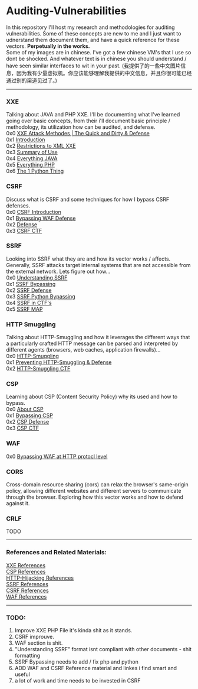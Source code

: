 # Auditing-Vulnerabilities
In this repository I'll host my research and methodologies for auditing vulnerabilities. Some of these concepts are new to me and I just want to udnerstand them document them, and have a quick reference for these vectors. **Perpetually in the works.**   
Some of my images are in chinese. I've got a few chinese VM's that I use so dont be shocked. And whatever text is in chinese you should understand / have seen similar interfaces to wit in your past. (我提供了的一些中文图片信息，因为我有少量虚拟机。你应该能够理解我提供的中文信息，并且你很可能已经通过别的渠道见过了。)   
___

### XXE 
Talking about JAVA and PHP XXE. I'll be documenting what I've learned going over basic concepts, from their i'll document basic  principle / methodology, its utilization how can be audited, and defense.     
0x0 [XXE Attack Methodes | The Quick and Dirty & Defense](https://github.com/OlivierLaflamme/Auditing-Vulnerabilities/blob/master/Auditing_XXE_Vulnerabilities/The_3_XXE.md)   
0x1 [Introduction](https://github.com/OlivierLaflamme/Auditing-Vulnerabilities/blob/master/Auditing_XXE_Vulnerabilities/Introduction.md)   
0x2 [Restrictions to XML XXE](https://github.com/OlivierLaflamme/Auditing-Vulnerabilities/blob/master/Auditing_XXE_Vulnerabilities/Restrictions_XML_XXE.md)      
0x3 [Summary of Use](https://github.com/OlivierLaflamme/Auditing-Vulnerabilities/blob/master/Auditing_XXE_Vulnerabilities/Summary_of_Use.md)    
0x4 [Everything JAVA](https://github.com/OlivierLaflamme/Auditing-Vulnerabilities/tree/master/Auditing_XXE_Vulnerabilities/JAVA)   
0x5 [Everything PHP](https://github.com/OlivierLaflamme/Auditing-Vulnerabilities/tree/master/Auditing_XXE_Vulnerabilities/PHP)   
0x6 [The 1 Python Thing](https://github.com/OlivierLaflamme/Auditing-Vulnerabilities/tree/master/Auditing_XXE_Vulnerabilities/Python)     
### CSRF  
Discuss what is CSRF and some techniques for how I bypass CSRF defenses.  
0x0 [CSRF Introduction](https://github.com/OlivierLaflamme/Auditing-Vulnerabilities/blob/master/CSRF/CSRF.md)    
0x1 [Bypassing WAF Defense](https://github.com/OlivierLaflamme/Auditing-Vulnerabilities/blob/master/CSRF/Bypassing_CSRF_defense.md)    
0x2 [Defense](https://github.com/OlivierLaflamme/Auditing-Vulnerabilities/blob/master/CSRF/CSRF_Defense.md)   
0x3 [CSRF CTF](https://github.com/OlivierLaflamme/Auditing-Vulnerabilities/blob/master/CSRF/CSRF_Post_Swigger_Web_Academy_CTF.md)   
   
### SSRF   
Looking into SSRF what they are and how its vector works / affects. Generally, SSRF attacks target internal systems that are not accessible from the external network. Lets figure out how...    
0x0 [Understanding SSRF](https://github.com/OlivierLaflamme/Auditing-Vulnerabilities/blob/master/SSRF/Understanding_SSRF.md)    
0x1 [SSRF Bypassing](https://github.com/OlivierLaflamme/Auditing-Vulnerabilities/blob/master/SSRF/SSRF_Bypass.md)   
0x2 [SSRF Defense](https://github.com/OlivierLaflamme/Auditing-Vulnerabilities/blob/master/SSRF/SSRF_Defense.md)    
0x3 [SSRF Python Bypassing](https://github.com/OlivierLaflamme/Auditing-Vulnerabilities/tree/master/SSRF/PHP)   
0x4 [SSRF in CTF's](https://github.com/OlivierLaflamme/Auditing-Vulnerabilities/blob/master/SSRF/SSRF_For_CTF.md)     
0x5 [SSRF MAP](https://github.com/OlivierLaflamme/Auditing-Vulnerabilities/blob/master/SSRF/SSRF_Map.md)    

### HTTP Smuggling 
Talking about HTTP-Smuggling and how it leverages the different ways that a particularly crafted HTTP message can be parsed and interpreted by different agents (browsers, web caches, application firewalls)...    
0x0 [HTTP-Smuggling](https://github.com/OlivierLaflamme/Auditing-Vulnerabilities/blob/master/HTTP_Smuggling/HTTP_Smuggling.md)   
0x1 [Preventing HTTP-Smuggling & Defense](https://github.com/OlivierLaflamme/Auditing-Vulnerabilities/blob/master/HTTP_Smuggling/Preventing_HTTP_Smuggling.md)   
0x2 [HTTP-Smuggling CTF](https://github.com/OlivierLaflamme/Auditing-Vulnerabilities/blob/master/HTTP_Smuggling/HTTP_Hijaking_PSWAcademy_CTF.md)    

### CSP 
Learning about CSP (Content Security Policy) why its used and how to bypass.   
0x0 [About CSP](https://github.com/OlivierLaflamme/Auditing-Vulnerabilities/blob/master/CSP/CSP.md)      
0x1 [Bypassing CSP](https://github.com/OlivierLaflamme/Auditing-Vulnerabilities/blob/master/CSP/bypassing_CSP.md)    
0x2 [CSP Defense](https://github.com/OlivierLaflamme/Auditing-Vulnerabilities/blob/master/CSP/CSP_Defense.md)    
0x3 [CSP CTF](https://github.com/OlivierLaflamme/Auditing-Vulnerabilities/blob/master/CSP/CSP_CTF.md)    


### WAF 
0x0 [Bypassing WAF at HTTP protocl level](https://github.com/OlivierLaflamme/Auditing-Vulnerabilities/blob/master/WAF/Bypassing_WAF_at_the_HTTP_Protocol_Level.md)   

### CORS  
Cross-domain resource sharing (cors) can relax the browser's same-origin policy, allowing different websites and different servers to communicate through the browser. Exploring how this vector works and how to defend against it.    


### CRLF
TODO    


___
### References and Related Materials: 
[XXE References](https://github.com/OlivierLaflamme/Auditing-Vulnerabilities/blob/master/Auditing_XXE_Vulnerabilities/References.txt)   
[CSP References](https://github.com/OlivierLaflamme/Auditing-Vulnerabilities/blob/master/CSP/References.txt)    
[HTTP-Hijacking References](https://github.com/OlivierLaflamme/Auditing-Vulnerabilities/blob/master/HTTP_Smuggling/references.txt)   
[SSRF References](https://github.com/OlivierLaflamme/Auditing-Vulnerabilities/blob/master/SSRF/References_and_Related_Materials.txt)   
[CSRF References](https://github.com/OlivierLaflamme/Auditing-Vulnerabilities/blob/master/CSRF/CSRF_References.txt)    
[WAF References]()

___
### TODO:    
1. Improve XXE PHP File it's kinda shit as it stands.     
2. CSRF improuve.    
3. WAF section is shit.    
4. "Understanding SSRF" format isnt compliant with other documents - shit formatting
5. SSRF Bypassing needs to add / fix php and python
6. ADD WAF and CSRF Reference material and linkes i find smart and useful 
7. a lot of work and time needs to be invested in CSRF



